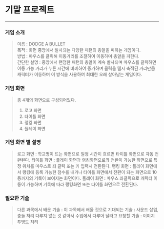 # 기말 프로젝트
------------
### 게임 소개
> 이름 : DODGE A BULLET  
> 목적 : 화면 중앙에서 발사되는 다양한 패턴의 총알을 피하는 게임이다.  
> 방법 : 마우스를 클릭해 이동거리를 조절하여 이동하며 총알을 피한다.  
> 간단한 설명 : 중앙에서 랜덤한 패턴의 총알이 계속 발사되며 마우스를 클릭하면 이동 가능 거리가 누른 시간에 비례하여 증가하며 클릭을 뗄시 축적된 거리만큼 캐릭터가 이동하며 이 방식을 사용하여 최대한 오래 살아남는 게임이다.  
### 게임 화면
> 총 4개의 화면으로 구성되어있다.  
> 1. 로고 화면  
> 2. 타이틀 화면  
> 3. 랭킹 화면  
> 4. 플레이 화면  
### 게임 화면 별 설명
> 로고 화면 : 학교명이 뜨는 화면으로 일정 시간이 흐르면
>타이틀 화면으로 자동 전환된다.
> 타이틀 화면 : 플레이 화면과 랭킹화면으로의 전환이 가능한 화면으로
>특정 위치를 마우스로 좌 클릭 또는 키 입력시 전환된다.
> 랭킹 화면 : 플레이 화면에서 랭킹에 등록 가능한 점수를 내거나
>타이틀 화면에서 전환이 되는 화면으로 10등까지의 기록이 보여지는 화면이다.
> 플레이 화면 : 마우스 좌클릭으로 캐릭터 이동이 가능하며 기록에 따라 랭킹화면 또는
>타이틀 화면으로 전환된다.

### 필요한 기술
> 다른 과목에서 배운 기술 : 
> 이 과목에서 배울 것으로 기대되는 기술 : 사운드 삽입, 충돌 처리
> 다루지 않는 것 같아서 수업에서 다루어 달라고 요청할 기술 : 이미지 투명도 처리
